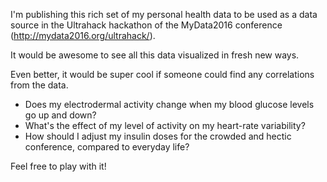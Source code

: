 I'm publishing this rich set of my personal health data to be used as a data source in the Ultrahack hackathon of the MyData2016 conference (http://mydata2016.org/ultrahack/).

It would be awesome to see all this data visualized in fresh new ways.

Even better, it would be super cool if someone could find any correlations from the data.
* Does my electrodermal activity change when my blood glucose levels go up and down?
* What's the effect of my level of activity on my heart-rate variability?
* How should I adjust my insulin doses for the crowded and hectic conference, compared to everyday life?

Feel free to play with it!

